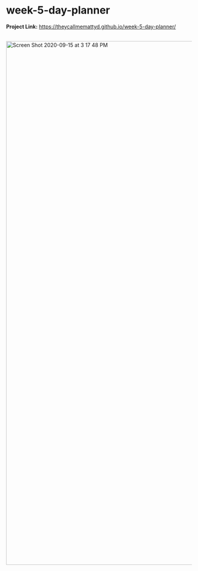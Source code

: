 # week-5-day-planner

<b>Project Link:</b> https://theycallmemattyd.github.io/week-5-day-planner/

</br>
<img width="1422" alt="Screen Shot 2020-09-15 at 3 17 48 PM" src="https://user-images.githubusercontent.com/66084799/93254711-c8742080-f766-11ea-8f5c-9fa88d56254d.png">
